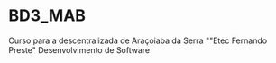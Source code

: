 # BD3_MAB
Curso para a descentralizada de Araçoiaba da Serra ""Etec Fernando Preste" Desenvolvimento de Software
